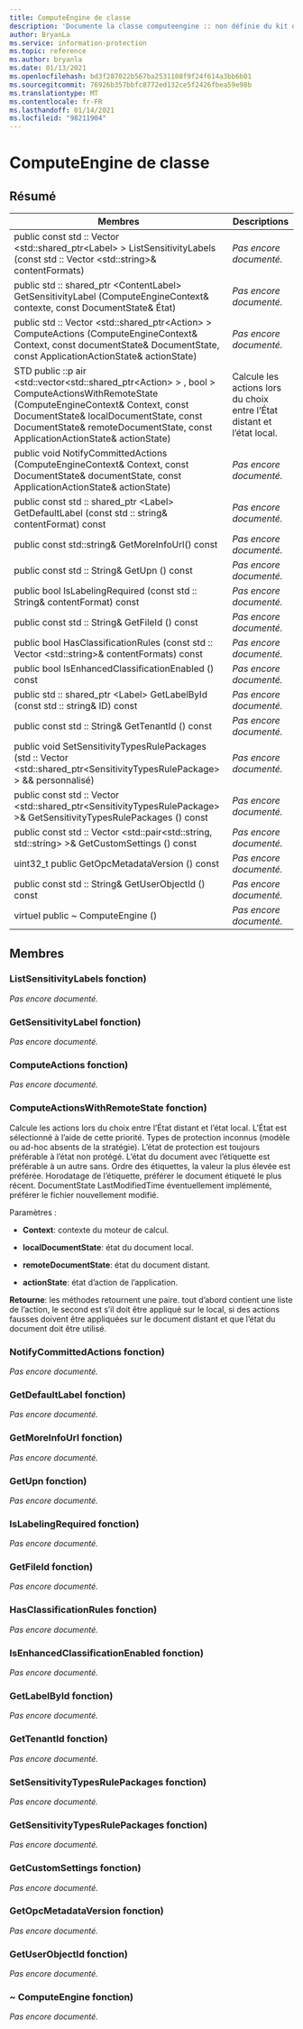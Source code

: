 ```yaml
---
title: ComputeEngine de classe
description: 'Documente la classe computeengine :: non définie du kit de développement logiciel (SDK) Microsoft Information Protection (MIP).'
author: BryanLa
ms.service: information-protection
ms.topic: reference
ms.author: bryanla
ms.date: 01/13/2021
ms.openlocfilehash: bd3f287022b567ba2531108f9f24f614a3bb6b01
ms.sourcegitcommit: 76926b357bbfc8772ed132ce5f2426fbea59e98b
ms.translationtype: MT
ms.contentlocale: fr-FR
ms.lasthandoff: 01/14/2021
ms.locfileid: "98211904"
---
```

# <a name="class-computeengine"></a>ComputeEngine de classe 
  
## <a name="summary"></a>Résumé
 Membres                        | Descriptions                                
--------------------------------|---------------------------------------------
public const std :: Vector \<std::shared_ptr\<Label\> \> ListSensitivityLabels (const std :: Vector \<std::string\>& contentFormats)  | _Pas encore documenté._
public std :: shared_ptr \<ContentLabel\> GetSensitivityLabel (ComputeEngineContext& contexte, const DocumentState& État)  | _Pas encore documenté._
public std :: Vector \<std::shared_ptr\<Action\> \> ComputeActions (ComputeEngineContext& Context, const documentState& DocumentState, const ApplicationActionState& actionState)  | _Pas encore documenté._
STD public ::p air \<std::vector\<std::shared_ptr\<Action\> \> , bool \> ComputeActionsWithRemoteState (ComputeEngineContext& Context, const DocumentState& localDocumentState, const DocumentState& remoteDocumentState, const ApplicationActionState& actionState)  |  Calcule les actions lors du choix entre l’État distant et l’état local.
public void NotifyCommittedActions (ComputeEngineContext& Context, const DocumentState& documentState, const ApplicationActionState& actionState)  | _Pas encore documenté._
public const std :: shared_ptr \<Label\> GetDefaultLabel (const std :: string& contentFormat) const  | _Pas encore documenté._
public const std::string& GetMoreInfoUrl() const  | _Pas encore documenté._
public const std :: String& GetUpn () const  | _Pas encore documenté._
public bool IsLabelingRequired (const std :: String& contentFormat) const  | _Pas encore documenté._
public const std :: String& GetFileId () const  | _Pas encore documenté._
public bool HasClassificationRules (const std :: Vector \<std::string\>& contentFormats) const  | _Pas encore documenté._
public bool IsEnhancedClassificationEnabled () const  | _Pas encore documenté._
public std :: shared_ptr \<Label\> GetLabelById (const std :: string& ID) const  | _Pas encore documenté._
public const std :: String& GetTenantId () const  | _Pas encore documenté._
public void SetSensitivityTypesRulePackages (std :: Vector \<std::shared_ptr\<SensitivityTypesRulePackage\> \> && personnalisé)  | _Pas encore documenté._
public const std :: Vector \<std::shared_ptr\<SensitivityTypesRulePackage\> \>& GetSensitivityTypesRulePackages () const  | _Pas encore documenté._
public const std :: Vector \<std::pair\<std::string, std::string\> \>& GetCustomSettings () const  | _Pas encore documenté._
uint32_t public GetOpcMetadataVersion () const  | _Pas encore documenté._
public const std :: String& GetUserObjectId () const  | _Pas encore documenté._
virtuel public ~ ComputeEngine ()  | _Pas encore documenté._
  
## <a name="members"></a>Membres
  
### <a name="listsensitivitylabels-function"></a>ListSensitivityLabels fonction)
_Pas encore documenté._

  
### <a name="getsensitivitylabel-function"></a>GetSensitivityLabel fonction)
_Pas encore documenté._

  
### <a name="computeactions-function"></a>ComputeActions fonction)
_Pas encore documenté._

  
### <a name="computeactionswithremotestate-function"></a>ComputeActionsWithRemoteState fonction)
Calcule les actions lors du choix entre l’État distant et l’état local.
L’État est sélectionné à l’aide de cette priorité. Types de protection inconnus (modèle ou ad-hoc absents de la stratégie). L’état de protection est toujours préférable à l’état non protégé. L’état du document avec l’étiquette est préférable à un autre sans. Ordre des étiquettes, la valeur la plus élevée est préférée. Horodatage de l’étiquette, préférer le document étiqueté le plus récent. DocumentState LastModifiedTime éventuellement implémenté, préférer le fichier nouvellement modifié.

Paramètres :  
* **Context**: contexte du moteur de calcul. 


* **localDocumentState**: état du document local. 


* **remoteDocumentState**: état du document distant. 


* **actionState**: état d’action de l’application.



  
**Retourne**: les méthodes retournent une paire. tout d’abord contient une liste de l’action, le second est s’il doit être appliqué sur le local, si des actions fausses doivent être appliquées sur le document distant et que l’état du document doit être utilisé.
  
### <a name="notifycommittedactions-function"></a>NotifyCommittedActions fonction)
_Pas encore documenté._

  
### <a name="getdefaultlabel-function"></a>GetDefaultLabel fonction)
_Pas encore documenté._

  
### <a name="getmoreinfourl-function"></a>GetMoreInfoUrl fonction)
_Pas encore documenté._

  
### <a name="getupn-function"></a>GetUpn fonction)
_Pas encore documenté._

  
### <a name="islabelingrequired-function"></a>IsLabelingRequired fonction)
_Pas encore documenté._

  
### <a name="getfileid-function"></a>GetFileId fonction)
_Pas encore documenté._

  
### <a name="hasclassificationrules-function"></a>HasClassificationRules fonction)
_Pas encore documenté._

  
### <a name="isenhancedclassificationenabled-function"></a>IsEnhancedClassificationEnabled fonction)
_Pas encore documenté._

  
### <a name="getlabelbyid-function"></a>GetLabelById fonction)
_Pas encore documenté._

  
### <a name="gettenantid-function"></a>GetTenantId fonction)
_Pas encore documenté._

  
### <a name="setsensitivitytypesrulepackages-function"></a>SetSensitivityTypesRulePackages fonction)
_Pas encore documenté._

  
### <a name="getsensitivitytypesrulepackages-function"></a>GetSensitivityTypesRulePackages fonction)
_Pas encore documenté._

  
### <a name="getcustomsettings-function"></a>GetCustomSettings fonction)
_Pas encore documenté._

  
### <a name="getopcmetadataversion-function"></a>GetOpcMetadataVersion fonction)
_Pas encore documenté._

  
### <a name="getuserobjectid-function"></a>GetUserObjectId fonction)
_Pas encore documenté._

  
### <a name="computeengine-function"></a>~ ComputeEngine fonction)
_Pas encore documenté._
